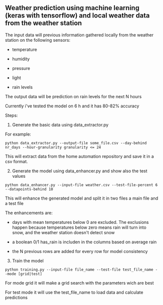 ## Weather prediction using machine learning (keras with tensorflow) and local weather data from the weather station


The input data will previous information gathered locally from the weather station on the following sensors:

- temperature 

- humidity

- pressure

- light

- rain levels

The output data will be prediction on rain levels for the next N hours

Currently i've tested the model on 6 h and it has 80-82% accuracy

Steps:

1. Generate the basic data using data_extractor.py

For example:

````
python data_extractor.py --output-file some_file.csv --day-behind nr_days --hour-granularity granularity <= 24
````

This will extract data from the home automation repository and save it in a csv format.


2. Generate the model using data_enhancer.py and show also the test values

````
python data_enhancer.py --input-file weather.csv --test-file-percent 6 --datapoints-behind 10
````
This will enhance the generated model and split it in two files a main file and a test file

The enhancements are:

- days with mean temperatures below 0 are excluded. The exclusions happen because
temperatures below zero means rain will turn into snow, and the weather station doesn't detect snow

- a boolean 0/1 has_rain is includen in the columns based on average rain

- the N previous rows are added for every row for model consistency

3. Train the model

````
python training.py --input-file file_name --test-file test_file_name --mode [grid|test]
````

For mode grid it will make a grid search with the parameters wich are best

For test mode it will use the test_file_name to load data and calculate predictions 